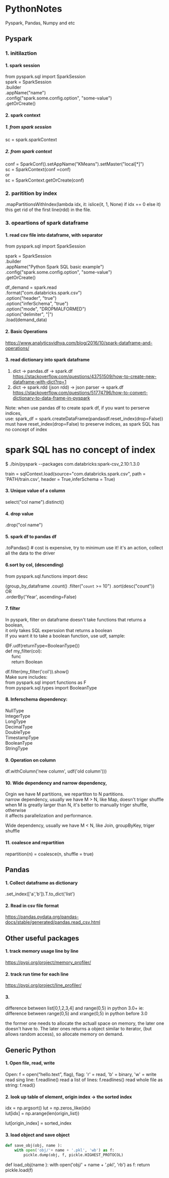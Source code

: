 # PythonNotes
Pyspark, Pandas, Numpy and etc


Pyspark
---------------------
### 1. initilaztion

#### 1. spark session
from pyspark.sql import SparkSession  
spark = SparkSession \
    .builder \
    .appName("name") \
    .config("spark.some.config.option", "some-value") \
    .getOrCreate()

#### 2. spark context
##### 1. from spark session
sc = spark.sparkContext
##### 2. from spark context
conf = SparkConf().setAppName("KMeans").setMaster("local[*]")  
sc = SparkContext(conf =conf)  
or  
sc = SparkContext.getOrCreate(conf)


### 2. paritition by index
.mapPartitionsWithIndex(lambda idx, it: islice(it, 1, None) if idx == 0 else it)\
this get rid of the first line(rdd) in the file. 

### 3. opeartions of spark dataframe
#### 1. read csv file into dataframe, with separator
from pyspark.sql import SparkSession

spark = SparkSession \
    .builder \
    .appName("Python Spark SQL basic example") \
    .config("spark.some.config.option", "some-value") \
    .getOrCreate()

  df_demand = spark.read\
        .format("com.databricks.spark.csv")\
        .option("header", "true")\
        .option("inferSchema", "true")\
        .option("mode", "DROPMALFORMED")\
        .option("delimiter", "|")\
        .load(demand_data)

#### 2. Basic Operations
https://www.analyticsvidhya.com/blog/2016/10/spark-dataframe-and-operations/

#### 3. read dictionary into spark dataframe
1. dict -> pandas.df -> spark.df  
https://stackoverflow.com/questions/43751509/how-to-create-new-dataframe-with-dict?rq=1  
2.  dict -> spark.rdd (json rdd) -> json parser -> spark.df  
https://stackoverflow.com/questions/51774796/how-to-convert-dictionary-to-data-frame-in-pyspark  



Note:
when use pandas df to create spark df, if you want to perserve indices,  
use: spark_df = spark.createDataFrame(pandasdf.reset_index(drop=False))  
must have reset_index(drop=False) to preserve indices, as spark SQL has no concept of index  

# spark SQL has no concept of index
$ ./bin/pyspark --packages com.databricks:spark-csv_2.10:1.3.0

train = sqlContext.load(source="com.databricks.spark.csv", path = 'PATH/train.csv', header = True,inferSchema = True)

#### 3. Unique value of a column
select("col name").distinct()

#### 4. drop value
.drop("col name")

#### 5. spark df to pandas df
.toPandas() # cost is expensive, try to minimum use it! it's an action, collect all the data to the driver

#### 6.sort by col, (descending)
from pyspark.sql.functions import desc

(group_by_dataframe
    .count()
    .filter("`count` >= 10")
    .sort(desc("count"))\
OR\
.orderBy('Year', ascending=False)

#### 7. filter
In pyspark, filter on dataframe doesn't take functions that returns a boolean,\
it only takes SQL experssion that returns a boolean\
If you want it to take a boolean function, use udf, sample: 

@F.udf(returnType=BooleanType())\
def my_filter(col):\
&nbsp;&nbsp;&nbsp;&nbsp; func\
&nbsp;&nbsp;&nbsp;&nbsp; return Boolean
  
df.filter(my_filter('col')).show()\
Make sure includes:\
from pyspark.sql import functions as F\
from pyspark.sql.types import BooleanType

#### 8. Inferschema dependency:
NullType\
IntegerType\
LongType\
DecimalType\
DoubleType\
TimestampType\
BooleanType\
StringType

#### 9. Operation on column
 df.withColumn('new column', udf('old column')))

#### 10. Wide dependency and narrow dependency, 

Orgin we have M partitions, we repartiton to N partitions.  
narrow dependency, usually we have M > N, like Map, doesn't triger shuffle  
when M is greatly larger than N, it's better to manually triger shuffle, otherwise  
it affects parallelization and performance.  
  
Wide dependency, usually we have M < N, like Join, groupByKey, triger shuffle  


#### 11. coalesce and repartition
repartition(n) = coalesce(n, shuffle = true)

Pandas
---------------------
#### 1. Collect dataframe as dictionary
.set_index(['a','b']).T.to_dict('list')

#### 2. Read in csv file format 
https://pandas.pydata.org/pandas-docs/stable/generated/pandas.read_csv.html


Other useful packages
---------------------
#### 1. track memory usage line by line
https://pypi.org/project/memory_profiler/

#### 2. track run time for each line
https://pypi.org/project/line_profiler/

#### 3.  
difference between list[0,1,2,3,4] and range(0,5) in python 3.0+
ie: difference between range(0,5) and xrange(0,5) in python before 3.0

the former one needs to allocate the actuall space on memory, the later one doesn't have to.
The later ones returns a object similar to iterator, (but allows random access), so allocate memory on demand.

Generic Python
---------------------

#### 1. Open file, read, write
Open: f = open(“hello.text”, flag), flag: 'r' = read, 'b' = binary, 'w' = write
read sing line:
f.readline() 
read a list of lines:
f.readlines()
read whole file as string:
f.read()

#### 2.  look up table of element, origin index -> the sorted index
idx = np.argsort()
lut = np.zeros_like(idx)  
lut[idx] = np.arange(len(origin_list))

lut[origin_index] = sorted_index

#### 3. load object and save object
```Python
def save_obj(obj, name ):
    with open('obj/'+ name + '.pkl', 'wb') as f:
        pickle.dump(obj, f, pickle.HIGHEST_PROTOCOL)
```
def load_obj(name ):
    with open('obj/' + name + '.pkl', 'rb') as f:
        return pickle.load(f)


